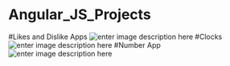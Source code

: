 # Angular_JS_Projects
#Likes and Dislike Apps
![enter image description here](https://github.com/shubh2203/Angular_JS_Projects/blob/master/ScreenShots/Screenshot%20%28122%29.png?raw=true)
#Clocks
![enter image description here](https://github.com/shubh2203/Angular_JS_Projects/blob/master/ScreenShots/Screenshot%20%28123%29.png?raw=true)
#Number App
![enter image description here](https://github.com/shubh2203/Angular_JS_Projects/blob/master/ScreenShots/Screenshot%20%28124%29.png?raw=true)
